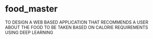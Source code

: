 # food_master
TO DESIGN A WEB BASED APPLICATION THAT RECOMMENDS A USER ABOUT THE FOOD TO BE TAKEN BASED ON CALORIE REQUIREMENTS USING DEEP LEARNING
